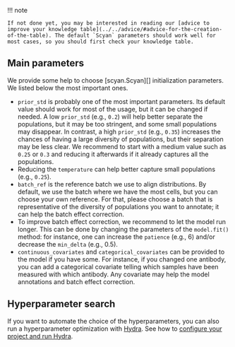 !!! note

    If not done yet, you may be interested in reading our [advice to improve your knowledge table](../../advice/#advice-for-the-creation-of-the-table). The default `Scyan` parameters should work well for most cases, so you should first check your knowledge table.

## Main parameters

We provide some help to choose [scyan.Scyan][] initialization parameters. We listed below the most important ones.

- `prior_std` is probably one of the most important parameters. Its default value should work for most of the usage, but it can be changed if needed. A low `prior_std` (e.g., `0.2`) will help better separate the populations, but it may be too stringent, and some small populations may disappear. In contrast, a high `prior_std` (e.g., `0.35`) increases the chances of having a large diversity of populations, but their separation may be less clear. We recommend to start with a medium value such as `0.25` or `0.3` and reducing it afterwards if it already captures all the populations.
- Reducing the `temperature` can help better capture small populations (e.g., `0.25`).
- `batch_ref` is the reference batch we use to align distributions. By default, we use the batch where we have the most cells, but you can choose your own reference. For that, please choose a batch that is representative of the diversity of populations you want to annotate; it can help the batch effect correction.
- To improve batch effect correction, we recommend to let the model run longer. This can be done by changing the parameters of the `model.fit()` method: for instance, one can increase the `patience` (e.g., 6) and/or decrease the `min_delta` (e.g., 0.5).
- `continuous_covariates` and `categorical_covariates` can be provided to the model if you have some. For instance, if you changed one antibody, you can add a categorical covariate telling which samples have been measured with which antibody. Any covariate may help the model annotations and batch effect correction.

## Hyperparameter search

If you want to automate the choice of the hyperparameters, you can also run a hyperparameter optimization with [Hydra](https://hydra.cc/docs/intro/). See how to [configure your project and run Hydra](../../advanced/hydra_wandb).
